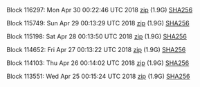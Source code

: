 Block 116297: Mon Apr 30 00:22:46 UTC 2018 [zip](https://dash-bootstrap.ams3.digitaloceanspaces.com/testnet/2018-04-30/bootstrap.dat.zip) (1.9G) [SHA256](https://dash-bootstrap.ams3.digitaloceanspaces.com/testnet/2018-04-30/sha256.txt)

Block 115749: Sun Apr 29 00:13:29 UTC 2018 [zip](https://dash-bootstrap.ams3.digitaloceanspaces.com/testnet/2018-04-29/bootstrap.dat.zip) (1.9G) [SHA256](https://dash-bootstrap.ams3.digitaloceanspaces.com/testnet/2018-04-29/sha256.txt)

Block 115198: Sat Apr 28 00:13:50 UTC 2018 [zip](https://dash-bootstrap.ams3.digitaloceanspaces.com/testnet/2018-04-28/bootstrap.dat.zip) (1.9G) [SHA256](https://dash-bootstrap.ams3.digitaloceanspaces.com/testnet/2018-04-28/sha256.txt)

Block 114652: Fri Apr 27 00:13:22 UTC 2018 [zip](https://dash-bootstrap.ams3.digitaloceanspaces.com/testnet/2018-04-27/bootstrap.dat.zip) (1.9G) [SHA256](https://dash-bootstrap.ams3.digitaloceanspaces.com/testnet/2018-04-27/sha256.txt)

Block 114103: Thu Apr 26 00:14:02 UTC 2018 [zip](https://dash-bootstrap.ams3.digitaloceanspaces.com/testnet/2018-04-26/bootstrap.dat.zip) (1.9G) [SHA256](https://dash-bootstrap.ams3.digitaloceanspaces.com/testnet/2018-04-26/sha256.txt)

Block 113551: Wed Apr 25 00:15:24 UTC 2018 [zip](https://dash-bootstrap.ams3.digitaloceanspaces.com/testnet/2018-04-25/bootstrap.dat.zip) (1.9G) [SHA256](https://dash-bootstrap.ams3.digitaloceanspaces.com/testnet/2018-04-25/sha256.txt)
